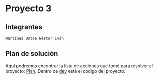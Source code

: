 # Proyecto 3

## Integrantes

```
Martínez Ostoa Néstor Iván 
```

## Plan de solución

Aquí podremos encontrar la lista de acciones que tomé para resolver el proyecto: [Plan](https://github.com/nestorivanmo/sistop-2020-1/blob/proyecto3/proyectos/3/MartinezNestor/plan.md). Dentro de [dev](https://github.com/nestorivanmo/sistop-2020-1/tree/proyecto3/proyectos/3/MartinezNestor/dev) está el código del proyecto. 

